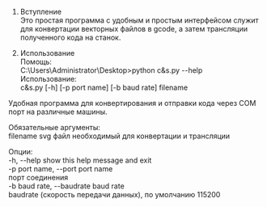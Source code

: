   1. Вступление  
Это простая программа с удобным и простым интерфейсом служит для конвертации векторных файлов в gcode, а затем трансляции полученного кода на станок.


  2. Использование  
Помощь:  
C:\Users\Administrator\Desktop>python с&s.py --help  
Использование:  
с&s.py [-h] [-p port name] [-b baud rate] filename  
  
Удобная программа для конвертирования и отправки кода через COM порт на различные машины.  
  
Обязательные аргументы:  
  filename                    svg файл необходимый для конвертации и трансляции  

Опции:  
  -h, --help            show this help message and exit  
  -p port name, --port port name  
                        порт соединения  
  -b baud rate, --baudrate baud rate  
                        baudrate (скорость передачи данных), по умолчанию 115200  
